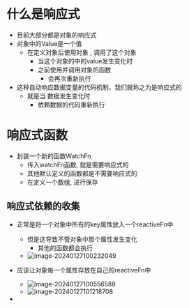 # 什么是响应式

- 目前大部分都是对象的响应式
- 对象中的Value是一个值
  - 在定义对象后使用对象 , 调用了这个对象
    - 当这个对象的中的value发生变化时
    - 之前使用并调用对象的函数
      - 会再次重新执行
- 这种自动响应数据变量的代码机制，我们就称之为是响应式的
  - 就是当 数据发生变化时
    - 依赖数据的代码重新执行



# 响应式函数

- 封装一个新的函数WatchFn
  - 传入watchFn函数, 就是需要响应式的
  - 其他默认定义的函数都是不需要响应式的
  - 在定义一个数组, 进行保存



## 响应式依赖的收集

- 正常是将一个对象中所有的key属性放入一个reactiveFn中
  - 但是这导致不管对象中那个属性发生变化
    - 其他的函数都会执行
  - ![image-20240127100232049](C:\Users\Administrator\AppData\Roaming\Typora\typora-user-images\image-20240127100232049.png)



- 应该让对象每一个属性存放在自己的reactiveFn中
  - ![image-20240127100556588](C:\Users\Administrator\AppData\Roaming\Typora\typora-user-images\image-20240127100556588.png)
  - ![image-20240127101218708](C:\Users\Administrator\AppData\Roaming\Typora\typora-user-images\image-20240127101218708.png)



- 